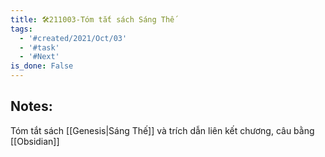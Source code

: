 ```yaml
---
title: 🛠️211003-Tóm tắt sách Sáng Thế
tags:
  - '#created/2021/Oct/03'
  - '#task'
  - '#Next'
is_done: False
---
```


## Notes:
Tóm tắt sách [[Genesis|Sáng Thế]] và trích dẫn liên kết chương, câu bằng [[Obsidian]]